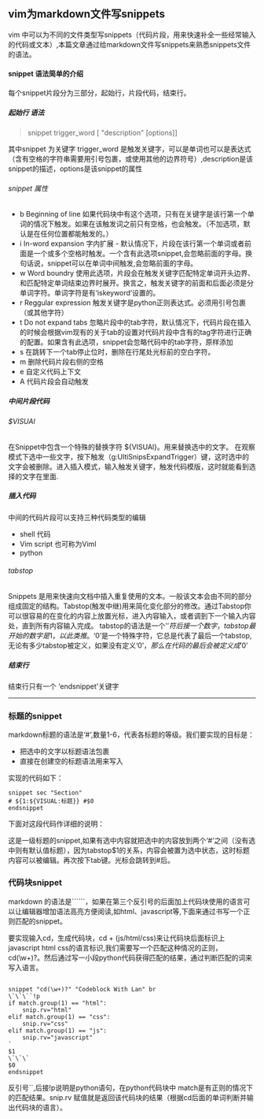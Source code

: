 ## vim为markdown文件写snippets

vim 中可以为不同的文件类型写snippets（代码片段，用来快速补全一些经常输入的代码或文本）,本篇文章通过给markdown文件写snippets来熟悉snippets文件的语法。

#### snippet 语法简单的介绍

每个snippet片段分为三部分，起始行，片段代码，结束行。

##### 起始行 语法
> snippet trigger_word [ "description" [options]]

其中snippet 为关键字 trigger_word 是触发关键字，可以是单词也可以是表达式（含有空格的字符串需要用引号包裹，或使用其他的边界符号）,description是该snippet的描述，options是该snippet的属性

###### snippet 属性

* b Beginning of line 如果代码块中有这个选项，只有在关键字是该行第一个单词的情况下触发。如果在该触发词之前只有空格，也会触发。（不加选项，默认是在任何位置都能触发的。）
* i In-word expansion 字内扩展 - 默认情况下，片段在该行第一个单词或者前面是一个或多个空格时触发。一个含有此选项snippet,会忽略前面的字母。换句话说，snippet可以在单词中间触发,会忽略前面的字母。
* w Word boundry 使用此选项，片段会在触发关键字匹配特定单词开头边界、和匹配特定单词结束边界时展开。换言之，触发关键字的前面和后面必须是分单词字符。单词字符是有‘iskeyword’设置的。
* r Reggular expression 触发关键字是python正则表达式。必须用引号包裹（或其他字符）
* t Do not expand tabs 忽略片段中的tab字符，默认情况下，代码片段在插入的时候会根据vim现有的关于tab的设置对代码片段中含有的tag字符进行正确的配置。如果含有此选项，snippet会忽略代码中的tab字符，原样添加
* s 在跳转下一个tab停止位时，删除在行尾处光标前的空白字符。
* m 删除代码片段右侧的空格
* e 自定义代码上下文
* A 代码片段会自动触发
##### 中间片段代码

###### $VISUAl

在Snippet中包含一个特殊的替换字符 ${VISUAl}。用来替换选中的文字。
在观察模式下选中一些文字，按下触发（g:UltiSnipsExpandTrigger）键，这时选中的文字会被删除。进入插入模式，输入触发关键字，触发代码模版，这时就能看到选择的文字在里面.
##### 插入代码
中间的代码片段可以支持三种代码类型的编辑

* shell 代码
* Vim script 也可称为Viml
* python

###### tabstop

Snippets 是用来快速向文档中插入重复使用的文本。一般该文本会由不同的部分组成固定的结构。Tabstop(触发中继)用来简化变化部分的修改。通过Tabstop你可以很容易的在变化的内容上放置光标，进入内容输入，或者调到下一个输入内容处，直到所有内容输入完成。
tabstop的语法是一个'$'符后接一个数字，tabstop最开始的数字是1，以此类推。‘$0’是一个特殊字符，它总是代表了最后一个tabstop,无论有多少tabstop被定义，如果没有定义‘$0’，那么在代码的最后会被定义成'$0'

##### 结束行

结束行只有一个 ‘endsnippet’关键字

------

### 标题的snippet ###

markdown标题的语法是‘#‘,数量1-6，代表各标题的等级。我们要实现的目标是：
* 把选中的文字以标题语法包裹
* 直接在创建空的标题语法用来写入

实现的代码如下：

```
snippet sec "Section"
# ${1:${VISUAL:标题}} #$0
endsnippet

```

下面对这段代码作详细的说明：

这是一级标题的snippet,如果有选中内容就把选中的内容放到两个‘#’之间（没有选中则有默认值标题），因为tabstop$1的关系，内容会被置为选中状态，这时标题内容可以被编辑。再次按下tab键。光标会跳转到#后。

### 代码块snippet ###

markdown 的语法是\`\`\`\`\`\`，如果在第三个反引号的后面加上代码块使用的语言可以让编辑器增加语法高亮方便阅读,如html、javascript等,下面来通过书写一个正则匹配的snippet。

要实现输入cd，生成代码块，cd + (js/html/css)来让代码块后面标识上javascript html css的语言标识,我们需要写一个匹配这种情况的正则，cd(\w+)?。然后通过写一小段python代码获得匹配的结果，通过判断匹配的词来写入语言。

```vim

snippet "cd(\w+)?" "Codeblock With Lan" br
\`\`\``!p
if match.group(1) == "html":
	snip.rv="html"
elif match.group(1) == "css":
	snip.rv="css"
elif match.group(1) == "js":
	snip.rv="javascript"
`
$1
\`\`\`
$0
endsnippet

```

反引号\`\`,后接!p说明是python语句，在python代码块中 match是有正则的情况下的匹配结果。snip.rv 赋值就是返回该代码块的结果（根据cd后面的单词判断并输出代码块的语言）。



